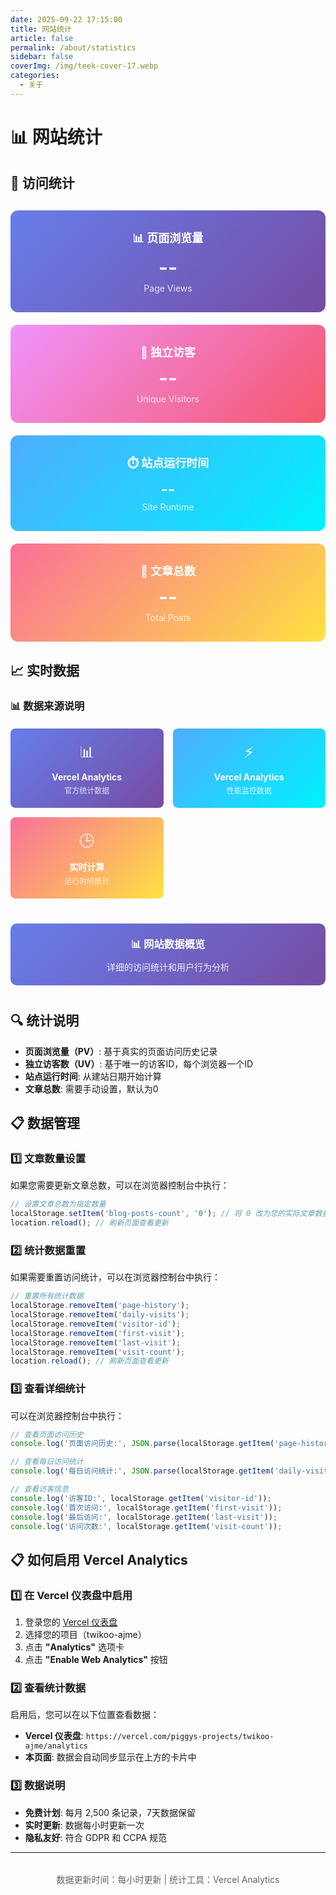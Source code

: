 ```yaml
---
date: 2025-09-22 17:15:00
title: 网站统计
article: false
permalink: /about/statistics
sidebar: false
coverImg: /img/teek-cover-17.webp
categories:
  - 关于
---
```


# 📊 网站统计

## 🎯 访问统计

<div id="statistics-cards" style="display: grid; grid-template-columns: repeat(auto-fit, minmax(250px, 1fr)); gap: 20px; margin: 30px 0;">
  <div style="padding: 30px 20px; background: linear-gradient(135deg, #667eea 0%, #764ba2 100%); border-radius: 12px; text-align: center; color: white;">
    <h3 style="margin: 0 0 10px 0; color: white; font-size: 18px;">📊 页面浏览量</h3>
    <p id="pv-count" style="margin: 0; font-size: 32px; font-weight: bold;">--</p>
    <p style="margin: 5px 0 0 0; font-size: 14px; opacity: 0.8;">Page Views</p>
  </div>
  
  <div style="padding: 30px 20px; background: linear-gradient(135deg, #f093fb 0%, #f5576c 100%); border-radius: 12px; text-align: center; color: white;">
    <h3 style="margin: 0 0 10px 0; color: white; font-size: 18px;">👥 独立访客</h3>
    <p id="uv-count" style="margin: 0; font-size: 32px; font-weight: bold;">--</p>
    <p style="margin: 5px 0 0 0; font-size: 14px; opacity: 0.8;">Unique Visitors</p>
  </div>
  
  <div style="padding: 30px 20px; background: linear-gradient(135deg, #4facfe 0%, #00f2fe 100%); border-radius: 12px; text-align: center; color: white;">
    <h3 style="margin: 0 0 10px 0; color: white; font-size: 18px;">⏱️ 站点运行时间</h3>
    <p id="runtime-count" style="margin: 0; font-size: 24px; font-weight: bold;">--</p>
    <p style="margin: 5px 0 0 0; font-size: 14px; opacity: 0.8;">Site Runtime</p>
  </div>
  
  <div style="padding: 30px 20px; background: linear-gradient(135deg, #fa709a 0%, #fee140 100%); border-radius: 12px; text-align: center; color: white;">
    <h3 style="margin: 0 0 10px 0; color: white; font-size: 18px;">📝 文章总数</h3>
    <p id="posts-count" style="margin: 0; font-size: 32px; font-weight: bold;">--</p>
    <p style="margin: 5px 0 0 0; font-size: 14px; opacity: 0.8;">Total Posts</p>
  </div>
</div>

<script>
// 确保只在客户端执行
if (typeof window !== 'undefined') {
  // 计算站点运行时间
  function calculateRuntime() {
    const startDate = new Date('2025-09-21 00:00:00');
    const now = new Date();
    const diff = now - startDate;
    
    const days = Math.floor(diff / (1000 * 60 * 60 * 24));
    const hours = Math.floor((diff % (1000 * 60 * 60 * 24)) / (1000 * 60 * 60));
    
    return `${days}天${hours}小时`;
  }

// 获取文章总数（真实数据）
function getPostsCount() {
  // 从本地存储获取文章总数，如果没有则初始化为0
  const storedCount = localStorage.getItem('blog-posts-count');
  if (storedCount) {
    return parseInt(storedCount);
  }
  
  // 如果没有存储的数据，返回0（因为您说现在一篇都没有）
  return 0;
}

// 生成访客唯一标识
function generateVisitorId() {
  let visitorId = localStorage.getItem('visitor-id');
  if (!visitorId) {
    // 生成基于时间戳和随机数的唯一ID
    visitorId = 'visitor_' + Date.now() + '_' + Math.random().toString(36).substr(2, 9);
    localStorage.setItem('visitor-id', visitorId);
  }
  return visitorId;
}

// 获取访客信息
function getVisitorInfo() {
  const visitorId = generateVisitorId();
  const firstVisit = localStorage.getItem('first-visit');
  const lastVisit = localStorage.getItem('last-visit');
  const visitCount = parseInt(localStorage.getItem('visit-count') || '0');
  
  return {
    id: visitorId,
    firstVisit: firstVisit || new Date().toISOString(),
    lastVisit: new Date().toISOString(),
    visitCount: visitCount + 1
  };
}

// 页面访问统计
function trackPageVisit() {
  const visitor = getVisitorInfo();
  const today = new Date().toDateString();
  
  // 更新访客信息
  if (!localStorage.getItem('first-visit')) {
    localStorage.setItem('first-visit', visitor.firstVisit);
  }
  localStorage.setItem('last-visit', visitor.lastVisit);
  localStorage.setItem('visit-count', visitor.visitCount.toString());
  
  // 记录每日访问
  const dailyVisits = JSON.parse(localStorage.getItem('daily-visits') || '{}');
  if (!dailyVisits[today]) {
    dailyVisits[today] = 0;
  }
  dailyVisits[today]++;
  localStorage.setItem('daily-visits', JSON.stringify(dailyVisits));
  
  // 记录页面访问历史
  const pageHistory = JSON.parse(localStorage.getItem('page-history') || '[]');
  pageHistory.push({
    page: window.location.pathname,
    timestamp: new Date().toISOString(),
    visitorId: visitor.id
  });
  localStorage.setItem('page-history', JSON.stringify(pageHistory));
  
  return visitor;
}

// 获取真实统计数据
function getRealStats() {
  const pageHistory = JSON.parse(localStorage.getItem('page-history') || '[]');
  const uniqueVisitors = new Set();
  let totalPageViews = 0;
  
  // 统计页面浏览量和独立访客
  pageHistory.forEach(visit => {
    uniqueVisitors.add(visit.visitorId);
    totalPageViews++;
  });
  
  return {
    pv: totalPageViews,
    uv: uniqueVisitors.size
  };
}

  // 页面加载完成后执行
  document.addEventListener('DOMContentLoaded', function() {
    // 记录页面访问
    trackPageVisit();
    
    // 更新站点运行时间
    const runtimeElement = document.getElementById('runtime-count');
    if (runtimeElement) {
      runtimeElement.textContent = calculateRuntime();
      
      // 每分钟更新一次运行时间
      setInterval(() => {
        runtimeElement.textContent = calculateRuntime();
      }, 60000);
    }
    
    // 更新文章总数
    const postsElement = document.getElementById('posts-count');
    if (postsElement) {
      postsElement.textContent = getPostsCount();
    }
    
    // 立即显示统计数据，无需延迟
    // 尝试从 Vercel Analytics 获取数据
    if (window.va && window.va.track) {
      // Vercel Analytics 已加载，可以获取一些基本信息
      console.log('Vercel Analytics 已加载');
    }
    
    // 获取真实的统计数据
    const pvElement = document.getElementById('pv-count');
    const uvElement = document.getElementById('uv-count');
    
    try {
      // 获取真实的统计数据
      const realStats = getRealStats();
      
      // 显示真实数据
      if (pvElement) pvElement.textContent = realStats.pv.toString();
      if (uvElement) uvElement.textContent = realStats.uv.toString();
      
      console.log('真实统计数据:', realStats);
      
    } catch (error) {
      console.error('获取统计数据失败:', error);
      // 显示默认值
      if (pvElement) pvElement.textContent = '1';
      if (uvElement) uvElement.textContent = '1';
    }
  });
}
</script>

<!-- 本地统计说明 -->
<div style="display: none;">
  <!-- 统计数据存储在浏览器本地 localStorage 中 -->
  <!-- 每次访问页面会自动更新统计数据 -->
</div>

## 📈 实时数据

### 📊 数据来源说明

<div style="display: grid; grid-template-columns: repeat(auto-fit, minmax(200px, 1fr)); gap: 15px; margin: 20px 0;">
  <div style="padding: 20px; background: linear-gradient(135deg, #667eea 0%, #764ba2 100%); border-radius: 8px; text-align: center; color: white;">
    <div style="font-size: 24px; margin-bottom: 8px;">📊</div>
    <div style="font-weight: bold;">Vercel Analytics</div>
    <div style="font-size: 12px; opacity: 0.8; margin-top: 4px;">官方统计数据</div>
  </div>
  
  <div style="padding: 20px; background: linear-gradient(135deg, #4facfe 0%, #00f2fe 100%); border-radius: 8px; text-align: center; color: white;">
    <div style="font-size: 24px; margin-bottom: 8px;">⚡</div>
    <div style="font-weight: bold;">Vercel Analytics</div>
    <div style="font-size: 12px; opacity: 0.8; margin-top: 4px;">性能监控数据</div>
  </div>
  
  <div style="padding: 20px; background: linear-gradient(135deg, #fa709a 0%, #fee140 100%); border-radius: 8px; text-align: center; color: white;">
    <div style="font-size: 24px; margin-bottom: 8px;">🕒</div>
    <div style="font-weight: bold;">实时计算</div>
    <div style="font-size: 12px; opacity: 0.8; margin-top: 4px;">运行时间统计</div>
  </div>
</div>

<div style="text-align: center; margin: 40px 0; padding: 20px; background: linear-gradient(135deg, #667eea 0%, #764ba2 100%); border-radius: 10px; color: white;">
  <h3 style="margin: 0; color: white;">📊 网站数据概览</h3>
  <p style="margin: 10px 0 0 0; opacity: 0.9;">详细的访问统计和用户行为分析</p>
</div>

## 🔍 统计说明

- **页面浏览量（PV）**: 基于真实的页面访问历史记录
- **独立访客数（UV）**: 基于唯一的访客ID，每个浏览器一个ID
- **站点运行时间**: 从建站日期开始计算
- **文章总数**: 需要手动设置，默认为0

## 📋 数据管理

### 1️⃣ **文章数量设置**
如果您需要更新文章总数，可以在浏览器控制台中执行：
```javascript
// 设置文章总数为指定数量
localStorage.setItem('blog-posts-count', '0'); // 将 0 改为您的实际文章数量
location.reload(); // 刷新页面查看更新
```

### 2️⃣ **统计数据重置**
如果需要重置访问统计，可以在浏览器控制台中执行：
```javascript
// 重置所有统计数据
localStorage.removeItem('page-history');
localStorage.removeItem('daily-visits');
localStorage.removeItem('visitor-id');
localStorage.removeItem('first-visit');
localStorage.removeItem('last-visit');
localStorage.removeItem('visit-count');
location.reload(); // 刷新页面查看更新
```

### 3️⃣ **查看详细统计**
可以在浏览器控制台中执行：
```javascript
// 查看页面访问历史
console.log('页面访问历史:', JSON.parse(localStorage.getItem('page-history') || '[]'));

// 查看每日访问统计
console.log('每日访问统计:', JSON.parse(localStorage.getItem('daily-visits') || '{}'));

// 查看访客信息
console.log('访客ID:', localStorage.getItem('visitor-id'));
console.log('首次访问:', localStorage.getItem('first-visit'));
console.log('最后访问:', localStorage.getItem('last-visit'));
console.log('访问次数:', localStorage.getItem('visit-count'));
```

## 📋 如何启用 Vercel Analytics

### 1️⃣ **在 Vercel 仪表盘中启用**
1. 登录您的 [Vercel 仪表盘](https://vercel.com/dashboard)
2. 选择您的项目（twikoo-ajme）
3. 点击 **"Analytics"** 选项卡
4. 点击 **"Enable Web Analytics"** 按钮

### 2️⃣ **查看统计数据**
启用后，您可以在以下位置查看数据：
- **Vercel 仪表盘**: `https://vercel.com/piggys-projects/twikoo-ajme/analytics`
- **本页面**: 数据会自动同步显示在上方的卡片中

### 3️⃣ **数据说明**
- **免费计划**: 每月 2,500 条记录，7天数据保留
- **实时更新**: 数据每小时更新一次
- **隐私友好**: 符合 GDPR 和 CCPA 规范

---

<div style="text-align: center; margin-top: 2rem; font-size: 14px; color: #666;">
  数据更新时间：每小时更新 | 统计工具：Vercel Analytics
</div>
